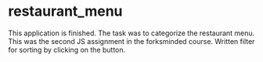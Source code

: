 # restaurant_menu
This application is finished. The task was to categorize the restaurant menu.
This was the second JS assignment in the forksminded course. Written filter for sorting by clicking on the button.
